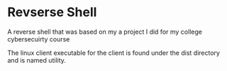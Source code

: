 # Revserse Shell
A reverse shell that was based on my a project I did for my college cybersecuirty course

The linux client executable for the client is found under the dist directory and is named utility.
